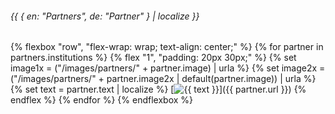 <!-- Using data from global `partners.json` file. -->

###### {{ { en: "Partners", de: "Partner" } | localize }}

{% flexbox "row", "flex-wrap: wrap; text-align: center;" %}
{% for partner in partners.institutions %}
{% flex "1", "padding: 20px 30px;" %}
{% set image1x = ("/images/partners/" + partner.image) | urla %}
{% set image2x = ("/images/partners/" + partner.image2x | default(partner.image)) | urla %}
{% set text = partner.text | localize %}
[<img alt="{{ text }}" src="{{ image1x }}" srcset="{{ image1x }} 1x, {{ image2x }} 2x" sizes="300px" style="width: {{ partner.width | default('250px') }}">]({{ partner.url }})
{% endflex %}
{% endfor %}
{% endflexbox %}
